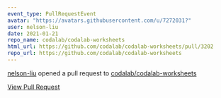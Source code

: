 ```yaml
---
event_type: PullRequestEvent
avatar: "https://avatars.githubusercontent.com/u/7272031?"
user: nelson-liu
date: 2021-01-21
repo_name: codalab/codalab-worksheets
html_url: https://github.com/codalab/codalab-worksheets/pull/3202
repo_url: https://github.com/codalab/codalab-worksheets
---
```


<a href='https://github.com/nelson-liu' target='_blank'>nelson-liu</a> opened a pull request to <a href='https://github.com/codalab/codalab-worksheets' target='_blank'>codalab/codalab-worksheets</a>

<a href='https://github.com/codalab/codalab-worksheets/pull/3202' target='_blank'>View Pull Request</a>
